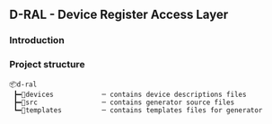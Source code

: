 ## D-RAL - Device Register Access Layer

### Introduction

### Project structure
```
📦d-ral
 ┣━📂devices            ─ contains device descriptions files
 ┣━📂src                ─ contains generator source files
 ┗━📂templates          ─ contains templates files for generator
```
